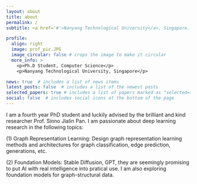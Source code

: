 ```yaml
---
layout: about
title: about
permalink: /
subtitle: <a href='#'>Nanyang Technological University</a>, Singapore. tianze001@e.ntu.edu.sg. 

profile:
  align: right
  image: prof_pic.JPG
  image_circular: false # crops the image to make it circular
  more_info: >
    <p>Ph.D Student, Computer Science</p>
    <p>Nanyang Technological University, Singapore</p>

news: true  # includes a list of news items
latest_posts: false  # includes a list of the newest posts
selected_papers: true # includes a list of papers marked as "selected={true}"
social: false  # includes social icons at the bottom of the page
---
```


I am a fourth year PhD student and luckily advised by the brilliant and kind researcher Prof. Sinno Jialin Pan. I am passionate about deep learning research in the following topics:

(1) Graph Representation Learning: Design graph representation learning methods and architectures for graph classification, edge prediction, generations, etc.


(2) Foundation Models: Stable Diffusion, GPT, they are seemingly promising to put AI with real intelligence into pratical use. I am also exploring foundation models for graph-structural data.




